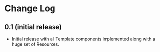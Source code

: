 # Change Log

## 0.1 (initial release)

* Initial release with all Template components implemented along with a huge
  set of Resources.
